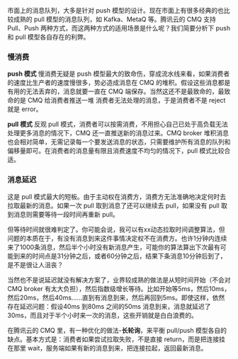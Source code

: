 
市面上的消息队列，大多是针对 push 模型的设计。现在市面上有很多经典的也比较成熟的 pull 模型的消息队列，如 Kafka、MetaQ 等。腾讯云的 CMQ 支持 Pull、Push 两种方式，而这两种方式的适用场景是什么呢？我们简要分析下 push 和 pull 模型各自存在的利弊。

### 慢消费

**push 模式**
慢消费无疑是 push 模型最大的致命伤，穿成流水线来看，如果消费者的速度比生产者的速度慢很多，势必造成消息在 CMQ 的堆积。假设这些消息都是有用的无法丢弃的，消息就要一直在 CMQ 端保存。当然这还不是最致命的，最致命的是 CMQ 给消费者推送一堆 消费者无法处理的消息，于是消费者不是 reject 就是 error。

**pull 模式**
反观 pull 模式，消费者可以按需消费，不用担心自己已处于高负载无法处理更多消息的情况下，CMQ 还一直推送新的消息过来。CMQ broker 堆积消息也会相对简单，无需记录每一个要发送消息的状态，只需要维护所有消息的队列和偏移量即可。在消费者的消息量有限且消费速度不均匀的情况下，pull 模式比较合适。

### 消息延迟

这是 pull 模式最大的短板。由于主动权在消费方，消费方无法准确地决定何时去拉取最新的消息。如果一次 pull 取到消息了还可以继续去 pull，如果没有 pull 取到消息则需要等待一段时间再重新 pull。

但等待时间就很难判定了。你可能会说，我可以有xx动态拉取时间调整算法，但问题的本质在于，有没有消息到来这件事情决定权不在消费方。也许1分钟内连续来了1000条消息，然后半个小时没有新消息产生，可能你的算法算出下次最有可能到来的时间点是31分钟之后，或者60分钟之后，结果下条消息10分钟后到了，是不是很让人沮丧？

当然也不是说延迟就没有解决方案了，业界较成熟的做法是从短时间开始（不会对 CMQ broker 有太大负担），然后指数级增长等待。比如开始等5ms，然后10ms，然后20ms，然后40ms……直到有消息到来，然后再回到5ms。即使这样，依然存在延迟问题：假设40ms 到80ms 之间的50ms 消息到来，消息就延迟了30ms，而且对于半个小时来一次的消息，这些开销就是白白浪费的。

在腾讯云的 CMQ 里，有一种优化的做法-**长轮询**，来平衡 pull/push 模型各自的缺点。基本方式是：消费者如果尝试拉取失败，不是直接 return，而是把连接挂在那里 wait，服务端如果有新的消息到来，把连接拉起，返回最新消息。
